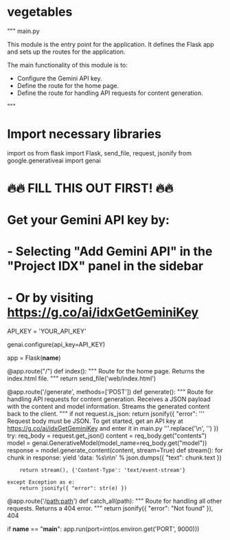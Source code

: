 # vegetables
"""
main.py

This module is the entry point for the application. 
It defines the Flask app and sets up the routes for the application.

The main functionality of this module is to:
- Configure the Gemini API key.
- Define the route for the home page.
- Define the route for handling API requests for content generation.

"""

# Import necessary libraries
import os
from flask import Flask, send_file, request, jsonify
from google.generativeai import genai

# 🔥🔥 FILL THIS OUT FIRST! 🔥🔥
# Get your Gemini API key by:
# - Selecting "Add Gemini API" in the "Project IDX" panel in the sidebar
# - Or by visiting https://g.co/ai/idxGetGeminiKey
API_KEY = 'YOUR_API_KEY' 

genai.configure(api_key=API_KEY)

app = Flask(__name__)


@app.route("/")
def index():
    """
    Route for the home page.
    Returns the index.html file.
    """
    return send_file('web/index.html')


@app.route('/generate', methods=['POST'])
def generate():
    """
    Route for handling API requests for content generation.
    Receives a JSON payload with the content and model information.
    Streams the generated content back to the client.
    """
    if not request.is_json:
        return jsonify({ "error": '''
                    Request body must be JSON.
                    To get started, get an API key at
                    https://g.co/ai/idxGetGeminiKey and enter it in
                    main.py
                    '''.replace('\n', '') })
    try:
        req_body = request.get_json()
        content = req_body.get("contents")
        model = genai.GenerativeModel(model_name=req_body.get("model"))
        response = model.generate_content(content, stream=True)
        def stream():
            for chunk in response:
                yield 'data: %s\n\n' % json.dumps({ "text": chunk.text })

        return stream(), {'Content-Type': 'text/event-stream'}

    except Exception as e:
        return jsonify({ "error": str(e) })


@app.route('/<path:path>')
def catch_all(path):
    """
    Route for handling all other requests.
    Returns a 404 error.
    """
    return jsonify({ "error": "Not found" }), 404


if __name__ == "__main__":
    app.run(port=int(os.environ.get('PORT', 9000)))
